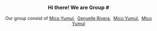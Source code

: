 <h3 align="center">
  Hi there! We are Group #
</h3>
<p align="center">
  Our group consist of 
    <a href="https://github.com/FriedCreature">Mico Yumul</a>,&nbsp;
    <a href="https://github.com/NISHOI">Genyelle Rivera</a>,&nbsp;
    <a href="https://www.facebook.com/mico.h.yumul/">Mico Yumul</a>,&nbsp;
    <a href="https://www.facebook.com/mico.h.yumul/">Mico Yumul</a>
  
</p>
